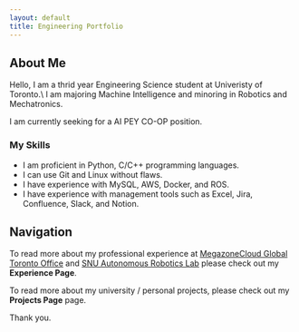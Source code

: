 ```yaml
---
layout: default
title: Engineering Portfolio
---
```

## About Me
Hello, I am a thrid year Engineering Science student at Univeristy of Toronto.\\
I am majoring Machine Intelligence and minoring in Robotics and Mechatronics.

I am currently seeking for a AI PEY CO-OP position.

### My Skills
* I am proficient in Python, C/C++ programming languages.
* I can use Git and Linux without flaws.
* I have experience with MySQL, AWS, Docker, and ROS.
* I have experience with management tools such as Excel, Jira, Confluence, Slack, and Notion.

## Navigation
To read more about my professional experience at [MegazoneCloud Global Toronto Office](https://www.megazone.com/us/) and [SNU Autonomous Robotics Lab](https://arisnu.squarespace.com/) please check out my **<a href="/experience" style="text-decoration:none">Experience Page</a>**.

To read more about my university / personal projects, please check out my **<a href="/projects" style="text-decoration:none">Projects Page</a>** page.

Thank you.